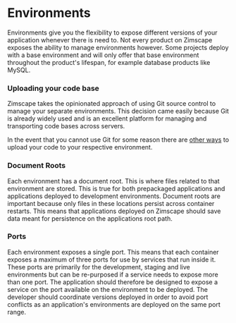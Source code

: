 # Environments

Environments give you the flexibility to expose different versions of your application whenever there is need
to. Not every product on Zimscape exposes the ability to manage environments however. Some projects deploy with a base
environment and will only offer that base environment throughout the product's lifespan, for example database 
products like MySQL.

### Uploading your code base

Zimscape takes the opinionated approach of using Git source control to manage your separate environments. This
decision came easily because Git is already widely used and is an excellent platform for managing and 
transporting code bases across servers. 

In the event that you cannot use Git for some reason there are [other ways](../data.md)
to upload your code to your respective environment.

### Document Roots

Each environment has a document root. This is where files related to that environment are stored. This is true 
for both prepackaged applications and applications deployed to development environments. Document roots are 
important because only files in these locations persist across container restarts. This means that applications 
deployed on Zimscape should save data meant for persistence on the applications root path.

### Ports

Each environment exposes a single port. This means that each container exposes a maximum of three ports for 
use by services that run inside it. These ports are primarily for the development, staging and live 
environments but can be re-purposed if a service needs to expose more than one port. 
The application should therefore be designed to expose a service
on the port available on the environment to be deployed. The developer should coordinate versions deployed
in order to avoid port conflicts as an application's environments are deployed on the same port range.
